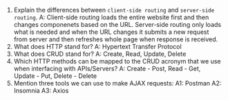 1.  Explain the differences between `client-side routing` and `server-side routing`.
    A: Client-side routing loads the entire website first and then changes componenets based on the URL. Server-side routing only loads what is needed and when the URL changes it submits a new request from server and then refreshes whole page when response is received.
2.  What does HTTP stand for?
    A: Hypertext Transfer Protocol
3.  What does CRUD stand for?
    A: Create, Read, Update, Delete
4.  Which HTTP methods can be mapped to the CRUD acronym that we use when interfacing with APIs/Servers?
    A: Create - Post, Read - Get, Update - Put, Delete - Delete
5.  Mention three tools we can use to make AJAX requests:
    A1: Postman
    A2: Insomnia
    A3: Axios